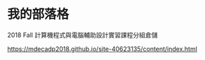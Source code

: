 # 我的部落格
2018 Fall 計算機程式與電腦輔助設計實習課程分組倉儲

https://mdecadp2018.github.io/site-40623135/content/index.html
